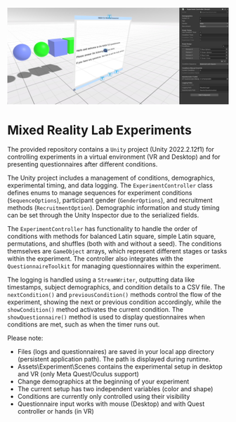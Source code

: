 ![app screenshot](mrlabexperimentunity.jpg)
# Mixed Reality Lab Experiments

The provided repository contains a `Unity` project (Unity 2022.2.12f1) for controlling experiments in a virtual environment (VR and Desktop) and for presenting questionnaires after different conditions.

The Unity project includes a management of conditions, demographics, experimental timing, and data logging. The `ExperimentController` class defines enums to manage sequences for experiment conditions (`SequenceOptions`), participant gender (`GenderOptions`), and recruitment methods (`RecruitmentOption`). Demographic information and study timing can be set through the Unity Inspector due to the serialized fields.  

The `ExperimentController` has functionality to handle the order of conditions with methods for balanced Latin square, simple Latin square, permutations, and shuffles (both with and without a seed). The conditions themselves are `GameObject` arrays, which represent different stages or tasks within the experiment. The controller also integrates with the `QuestionnaireToolkit` for managing questionnaires within the experiment.
 
The logging is handled using a `StreamWriter`, outputting data like timestamps, subject demographics, and condition details to a CSV file. The `nextCondition()` and `previousCondition()` methods control the flow of the experiment, showing the next or previous condition accordingly, while the `showCondition()` method activates the current condition. The `showQuestionnaire()` method is used to display questionnaires when conditions are met, such as when the timer runs out.

Please note:
- Files (logs and questionnaires) are saved in your local app directory (persistent application path). The path is displayed during runtime.
- Assets\Experiment\Scenes contains the experimental setup in desktop and VR (only Meta Quest/Oculus support)
- Change demographics at the beginning of your experiment
- The current setup has two independent variables (color and shape)
- Conditions are currently only controlled using their visibility
- Questionnaire input works with mouse (Desktop) and with Quest controller or hands (in VR)

 
